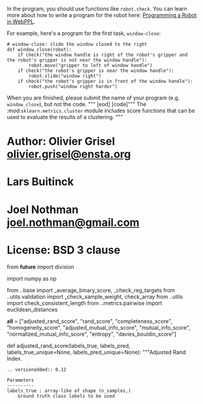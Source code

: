 

In the program, you should use functions like `robot.check`.
You can learn more about how to write a program for the robot here:
[Programming a Robot in WebPPL](http://webppl.org/robot/0.1/tutorial/01_basics.html).

For example, here's a program for the first task, `window-close`:

```
# window-close: slide the window closed to the right
def window_close(robot):
    if check("the window handle is right of the robot's gripper and the robot's gripper is not near the window handle"):
        robot.move("gripper to left of window handle")
    if check("the robot's gripper is near the window handle"):
        robot.slide("window right")
    if check("the robot's gripper is in front of the window handle"):
        robot.push("window right harder")
```

When you are finished, please submit the name of your program (e.g. `window_close`), but not the code.
"""
[eod] [code]"""
The :mod:`sklearn.metrics.cluster` module includes score functions that can be
used to evaluate the results of a clustering.
"""

# Author: Olivier Grisel <olivier.grisel@ensta.org>
#         Lars Buitinck
#         Joel Nothman <joel.nothman@gmail.com>
#
# License: BSD 3 clause

from __future__ import division

import numpy as np

from ..base import _average_binary_score, _check_reg_targets
from ..utils.validation import _check_sample_weight, check_array
from ..utils import check_consistent_length
from ..metrics.pairwise import euclidean_distances

__all__ = ["adjusted_rand_score", "rand_score", "completeness_score",
           "homogeneity_score", "adjusted_mutual_info_score",
           "mutual_info_score", "normalized_mutual_info_score",
           "entropy", "davies_bouldin_score"]


def adjusted_rand_score(labels_true, labels_pred, \
                        labels_true_unique=None,
                        labels_pred_unique=None):
    """Adjusted Rand Index.

    .. versionadded:: 0.12

    Parameters
    ----------
    labels_true : array-like of shape (n_samples,)
        Ground truth class labels to be used